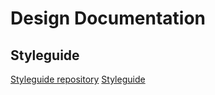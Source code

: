 # Design Documentation

## Styleguide

[Styleguide repository](https://github.com/billiemjmuzzy/SWDV691-Styleguide)
[Styleguide](https://billiemjmuzzy.github.io/SWDV691-Styleguide/index.html)